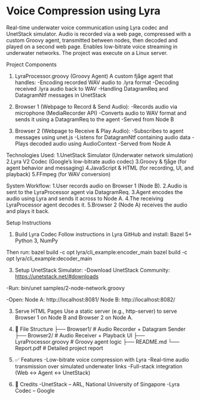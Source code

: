 # Voice Compression using Lyra
Real-time underwater voice communication using Lyra codec and UnetStack simulator. Audio is recorded via a web page, compressed with a custom Groovy agent, transmitted between nodes, then decoded and played on a second web page. Enables low-bitrate voice streaming in underwater networks. The project was execute on a Linux server.




Project Components
1. LyraProcessor.groovy (Groovy Agent)
A custom fjåge agent that handles:
-Encoding recorded WAV audio to .lyra format
-Decoding received .lyra audio back to WAV
-Handling DatagramReq and DatagramNtf messages in UnetStack

2. Browser 1 (Webpage to Record & Send Audio):
-Records audio via microphone (MediaRecorder API)
-Converts audio to WAV format and sends it using a DatagramReq to the agent
-Served from Node B

3. Browser 2 (Webpage to Receive & Play Audio):
-Subscribes to agent messages using unet.js
-Listens for DatagramNtf containing audio data
-Plays decoded audio using AudioContext
-Served from Node A

Technologies Used:
1.UnetStack Simulator (Underwater network simulation)
2.Lyra V2 Codec (Google’s low-bitrate audio codec)
3.Groovy & fjåge (for agent behavior and messaging)
4.JavaScript & HTML (for recording, UI, and playback)
5.FFmpeg (for WAV conversion)

System Workflow:
1.User records audio on Browser 1 (Node B).
2.Audio is sent to the LyraProcessor agent via DatagramReq.
3.Agent encodes the audio using Lyra and sends it across to Node A.
4.The receiving LyraProcessor agent decodes it.
5.Browser 2 (Node A) receives the audio and plays it back.


Setup Instructions
1. Build Lyra Codec
Follow instructions in Lyra GitHub and install:
Bazel 5+
Python 3, NumPy

Then run:
bazel build -c opt lyra/cli_example:encoder_main
bazel build -c opt lyra/cli_example:decoder_main

3. Setup UnetStack Simulator:
-Download UnetStack Community:
https://unetstack.net/#downloads

-Run:
bin/unet samples/2-node-network.groovy

-Open:
Node A: http://localhost:8081/
Node B: http://localhost:8082/

3. Serve HTML Pages
Use a static server (e.g., http-server) to serve Browser 1 on Node B and Browser 2 on Node A.

4. 📁 File Structure
├── Browser1/             # Audio Recorder + Datagram Sender
├── Browser2/             # Audio Receiver + Playback UI
├── LyraProcessor.groovy  # Groovy agent logic
├── README.md
└── Report.pdf            # Detailed project report

5. ✅ Features
-Low-bitrate voice compression with Lyra
-Real-time audio transmission over simulated underwater links
-Full-stack integration (Web ↔ Agent ↔ UnetStack)

6. 📢 Credits
-UnetStack – ARL, National University of Singapore
-Lyra Codec – Google







